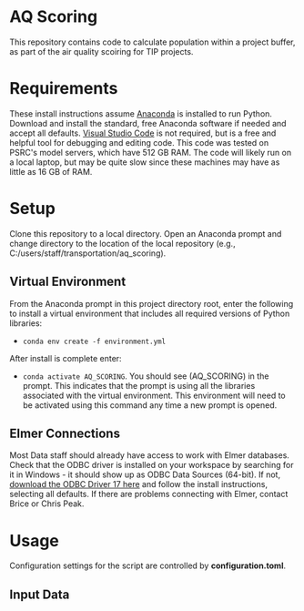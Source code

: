 # AQ Scoring
This repository contains code to calculate population within a project buffer, as part of the air quality scoiring for TIP projects. 

# Requirements
These install instructions assume [Anaconda](https://www.anaconda.com/) is installed to run Python. Download and install the standard, free Anaconda software if needed and accept all defaults. [Visual Studio Code](https://code.visualstudio.com/) is not required, but is a free and helpful tool for debugging and editing code. This code was tested on PSRC's model servers, which have 512 GB RAM. The code will likely run on a local laptop, but may be quite slow since these machines may have as little as 16 GB of RAM. 

# Setup
Clone this repository to a local directory. Open an Anaconda prompt and change directory to the location of the local repository (e.g., C:/users/staff/transportation/aq_scoring). 

## Virtual Environment
From the Anaconda prompt in this project directory root, enter the following to install a virtual environment that includes all required versions of Python libraries:
 - `conda env create -f environment.yml`

After install is complete enter: 
- `conda activate AQ_SCORING`. 
You should see (AQ_SCORING) in the prompt. This indicates that the prompt is using all the libraries associated with the virtual environment. This environment will need to be activated using this command any time a new prompt is opened.

## Elmer Connections
Most Data staff should already have access to work with Elmer databases. Check that the ODBC driver is installed on your workspace by searching for it in Windows - it should show up as ODBC Data Sources (64-bit). If not, [download the ODBC Driver 17 here](https://go.microsoft.com/fwlink/?linkid=2200732) and follow the install instructions, selecting all defaults. If there are problems connecting with Elmer, contact Brice or Chris Peak. 

# Usage
Configuration settings for the script are controlled by **configuration.toml**. 

## Input Data
